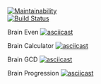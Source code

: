 [![Maintainability](https://api.codeclimate.com/v1/badges/e37220ee41d19b15cfa4/maintainability)](https://codeclimate.com/github/ArtemRakov/frontend-project-lvl1/maintainability)	
[![Build Status](https://travis-ci.org/ArtemRakov/frontend-project-lvl1.svg?branch=master)](https://travis-ci.org/ArtemRakov/frontend-project-lvl1)

Brain Even
[![asciicast](https://asciinema.org/a/cWqLhK8yli6xXuN8bluNwK0Lm.svg)](https://asciinema.org/a/cWqLhK8yli6xXuN8bluNwK0Lm)

Brain Calculator
[![asciicast](https://asciinema.org/a/H0ExNdZXb0tYxl2lSeX7gaBo0.svg)](https://asciinema.org/a/H0ExNdZXb0tYxl2lSeX7gaBo0)

Brain GCD
[![asciicast](https://asciinema.org/a/9UmVc4qbKK2bBoLdL08V7bYzh.svg)](https://asciinema.org/a/9UmVc4qbKK2bBoLdL08V7bYzh)

Brain Progression
[![asciicast](https://asciinema.org/a/yFQ535QBRXmsIwII90iTkXEpy.svg)](https://asciinema.org/a/yFQ535QBRXmsIwII90iTkXEpy)
